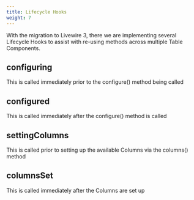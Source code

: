 ```yaml
---
title: Lifecycle Hooks
weight: 7
---
```


With the migration to Livewire 3, there we are implementing several Lifecycle Hooks to assist with re-using methods across multiple Table Components.

## configuring
This is called immediately prior to the configure() method being called

## configured
This is called immediately after the configure() method is called

## settingColumns
This is called prior to setting up the available Columns via the columns() method

## columnsSet
This is called immediately after the Columns are set up
